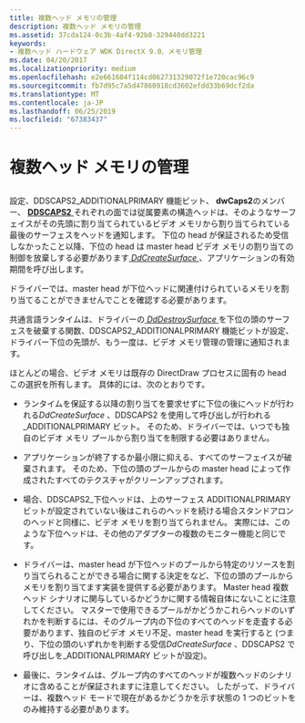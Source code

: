 ```yaml
---
title: 複数ヘッド メモリの管理
description: 複数ヘッド メモリの管理
ms.assetid: 37cda124-0c3b-4af4-92b8-329440dd3221
keywords:
- 複数ヘッド ハードウェア WDK DirectX 9.0、メモリ管理
ms.date: 04/20/2017
ms.localizationpriority: medium
ms.openlocfilehash: e2e661604f114cd062731329072f1e720cac96c9
ms.sourcegitcommit: fb7d95c7a5d47860918cd3602efdd33b69dcf2da
ms.translationtype: MT
ms.contentlocale: ja-JP
ms.lasthandoff: 06/25/2019
ms.locfileid: "67383437"
---
```

# <a name="managing-multiple-head-memory"></a>複数ヘッド メモリの管理


## <span id="ddk_managing_multiple_head_memory_gg"></span><span id="DDK_MANAGING_MULTIPLE_HEAD_MEMORY_GG"></span>


設定、DDSCAPS2\_ADDITIONALPRIMARY 機能ビット、 **dwCaps2**のメンバー、 [ **DDSCAPS2** ](https://docs.microsoft.com/previous-versions/windows/hardware/drivers/ff550292(v=vs.85))それぞれの面では従属要素の構造ヘッドは、そのようなサーフェイスがその先頭に割り当てられているビデオ メモリから割り当てられている最後のサーフェスをヘッドを通知します。 下位の head が保証されるため受信しなかったこと以降、下位の head は master head ビデオ メモリの割り当ての制御を放棄しする必要があります[ *DdCreateSurface* ](https://docs.microsoft.com/previous-versions/windows/hardware/drivers/ff549263(v=vs.85))、アプリケーションの有効期間を呼び出します。

ドライバーでは、master head が下位ヘッドに関連付けられているメモリを割り当てることができませんでことを確認する必要があります。

共通言語ランタイムは、ドライバーの[ *DdDestroySurface* ](https://docs.microsoft.com/windows/desktop/api/ddrawint/nc-ddrawint-pdd_surfcb_destroysurface)を下位の頭のサーフェスを破棄する関数、DDSCAPS2\_ADDITIONALPRIMARY 機能ビットが設定、ドライバー下位の先頭が、もう一度は、ビデオ メモリ管理の管理に通知されます。

ほとんどの場合、ビデオ メモリは既存の DirectDraw プロセスに固有の head この選択を所有します。 具体的には、次のとおりです。

-   ランタイムを保証する以降の割り当てを要求せずに下位の後にヘッドが行われる*DdCreateSurface* 、DDSCAPS2 を使用して呼び出しが行われる\_ADDITIONALPRIMARY ビット。 そのため、ドライバーでは、いつでも独自のビデオ メモリ プールから割り当てを制限する必要はありません。

-   アプリケーションが終了するか最小限に抑える、すべてのサーフェイスが破棄されます。 そのため、下位の頭のプールからの master head によって作成されたすべてのテクスチャがクリーンアップされます。

-   場合、DDSCAPS2\_下位ヘッドは、上のサーフェス ADDITIONALPRIMARY ビットが設定されていない後はこれらのヘッドを続ける場合スタンドアロンのヘッドと同様に、ビデオ メモリを割り当てられません。 実際には、このような下位ヘッドは、その他のアダプターの複数のモニター機能と同じです。

-   ドライバーは、master head が下位ヘッドのプールから特定のリソースを割り当てられることができる場合に関する決定をなど、下位の頭のプールからメモリを割り当てます実装を提供する必要があります。 Master head 複数ヘッド シナリオに関与しているかどうかに関する情報自体にないことに注意してください。 マスターで使用できるプールがかどうかこれらヘッドのいずれかを判断するには、そのグループ内の下位のすべてのヘッドを走査する必要があります、独自のビデオ メモリ不足、master head を実行すると (つまり、下位の頭のいずれかを判断する受信*DdCreateSurface* 、DDSCAPS2 で呼び出しを\_ADDITIONALPRIMARY ビットが設定)。

-   最後に、ランタイムは、グループ内のすべてのヘッドが複数ヘッドのシナリオに含めることが保証されますに注意してください。 したがって、ドライバーは、複数ヘッド モードで現在があるかどうかを示す状態の 1 つのビットをのみ維持する必要があります。

 

 





